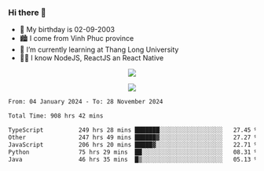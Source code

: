 ### Hi there 👋
- 🎂 My birthday is 02-09-2003
- 🏙️ I come from Vinh Phuc province
- 🌱 I’m currently learning at Thang Long University
- 🧑‍💻 I know NodeJS, ReactJS an React Native
<p align="center"><img src="https://github-readme-stats.vercel.app/api?username=tmquang0209&show_icons=true&theme=gradient"></p>
<p align="center"><img src="https://github-readme-stats.vercel.app/api/top-langs/?username=tmquang0209&hide=scss,css&langs_count=10"></p>
<!--START_SECTION:waka-->

```txt
From: 04 January 2024 - To: 28 November 2024

Total Time: 908 hrs 42 mins

TypeScript          249 hrs 28 mins ███████░░░░░░░░░░░░░░░░░░   27.45 %
Other               247 hrs 49 mins ██████▓░░░░░░░░░░░░░░░░░░   27.27 %
JavaScript          206 hrs 20 mins █████▓░░░░░░░░░░░░░░░░░░░   22.71 %
Python              75 hrs 29 mins  ██░░░░░░░░░░░░░░░░░░░░░░░   08.31 %
Java                46 hrs 35 mins  █▒░░░░░░░░░░░░░░░░░░░░░░░   05.13 %
```

<!--END_SECTION:waka-->
